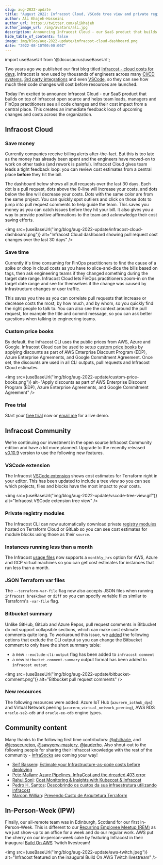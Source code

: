 ```yaml
---
slug: aug-2022-update
title: "August 2022: Infracost Cloud, VSCode tree view and private registry modules!"
author: Ali Khajeh-Hosseini
author_url: https://twitter.com/alikhajeh
author_image_url: /img/avatars/ali.jpg
description: Announcing Infracost Cloud - our SaaS product that builds on top of Infracost open source - and much more!
hide_table_of_contents: false
image: img/blog/aug-2022-update/infracost-cloud-dashboard.png
date: "2022-08-10T00:00:00Z"
---
```


import useBaseUrl from '@docusaurus/useBaseUrl';

Two years ago we published our first blog titled [Infracost - cloud costs for devs](/blog/infracost-cloud-costs-for-devs/). Infracost is now used by thousands of engineers across many [CI/CD systems](/docs/integrations/cicd/), [3rd party integrations](/docs/integrations/third_party_integrations/) and even [VSCode](https://github.com/infracost/vscode-infracost/), so they can see how much their code changes will cost before resources are launched.

Today I'm excited to announce Infracost Cloud - our SaaS product that builds on top of Infracost open source and helps team leads, managers and FinOps practitioners see all code changes and their cost impact from a central place. This creates an immediate feedback loop of upcoming changes and costs across the organization.

<!--truncate-->

## Infracost Cloud

### Save money

Currently companies receive billing alerts after-the-fact. But this is too late as the money has already been spent and the engineers have moved-on to work on other tasks (and rework is painful). Infracost Cloud gives team leads a tight feedback loop: you can review cost estimates from a central place **before** they hit the bill.

The dashboard below shows all pull requests over the last 30 days. Each dot is a pull request, dots above the 0-line will increase your costs, and dots below the line will decrease your costs. Dots with the same color are from the same project. You can quickly spot outliers and click on those dots to jump into pull request comments to help guide the team. This saves you money as you can catch issues before they hit your bill. It also gives you a way to provide positive affirmations to the team and acknowledge their cost saving efforts.

<img src={useBaseUrl("img/blog/aug-2022-update/infracost-cloud-dashboard.png")} alt="Infracost Cloud dashboard showing pull request cost changes over the last 30 days" />

### Save time

Currently it's time consuming for FinOps practitioners to find the cause of a spike or drop in cloud costs as you have to slice-and-dice the bills based on tags, then ask engineering teams if they changed something during the target date range. Infracost Cloud lets FinOps practitioners zoom-in on the target date range and see for themselves if the change was caused by infrastructure changes or user traffic.

This saves you time as you can correlate pull requests that increase or decrease costs the most, by how much, and by whom, so you quickly find the right people to talk to. You can also see the context around the pull request, for example the title and commit message, so you can ask better questions when talking to engineering teams.

### Custom price books

By default, the Infracost CLI uses the public prices from AWS, Azure and Google. Infracost Cloud can be used to setup [custom price books](/docs/infracost_cloud/get_started/#1-sign-up-or-log-in) by applying discounts as part of AWS Enterprise Discount Program (EDP), Azure Enterprise Agreements, and Google Commitment Agreement. Once set, the discounts are used in all CLI outputs, pull requests and Infracost Cloud estimates.

<img src={useBaseUrl("img/blog/aug-2022-update/custom-price-books.png")} alt="Apply discounts as part of AWS Enterprise Discount Program (EDP), Azure Enterprise Agreements, and Google Commitment Agreement" />

### Free trial

Start your [free trial](https://dashboard.infracost.io/) now or [email me](mailto:hello@infracost.io) for a live demo.

## Infracost Community

We're continuing our investment in the open source Infracost Community edition and have a lot more planned. Upgrade to the recently released [v0.10.9](/docs/#1-install-infracost) version to use the following new features.

### VSCode extension

The Infracost [VSCode extension](https://github.com/infracost/vscode-infracost) shows cost estimates for Terraform right in your editor. This has been updated to include a tree view so you can see which projects, files and blocks have the most impact to your costs.

<img src={useBaseUrl("img/blog/aug-2022-update/vscode-tree-view.gif")} alt="Infracost VSCode extension tree view" />

### Private registry modules

The Infracost CLI can now automatically download private [registry modules](/docs/features/terraform_modules/) hosted on Terraform Cloud or GitLab so you can see cost estimates for module blocks using those as their `source`.

### Instances running less than a month

The Infracost [usage files](/docs/features/usage_based_resources/) now supports a `monthly_hrs` option for AWS, Azure and GCP virtual machines so you can get cost estimates for instances that run less than a month.

### JSON Terraform var files

The `--terraform-var-file` flag now also accepts JSON files when running `infracost breakdown` or `diff` so you can specify variable files similar to Terraform's `-var-file` flag.

### Bitbucket summary

Unlike GitHub, GitLab and Azure Repos, pull request comments in Bitbucket do not support collapsible sections, which can make cost estimate comments quite long. To workaround this issue, we [added](https://bitbucket.org/infracost/infracost-bitbucket-pipeline) the following options that exclude the CLI output so you can change the Bitbucket comment to only have the short summary table:
- a new `--exclude-cli-output` flag has been added to `infracost comment`
- a new `bitbucket-comment-summary` output format has been added to `infracost output`

<img src={useBaseUrl("img/blog/aug-2022-update/bitbucket-comment.png")} alt="Bitbucket pull request comments" />

### New resources

The following resources were added: Azure IoT Hub (`azurerm_iothub_dps`) and Virtual Network peering (`azurerm_virtual_network_peering`), AWS RDS `oracle-se2-cdb` and `oracle-ee-cdb` engine types.

## Community content

Many thanks to the following first time contributors: [@philharle](https://github.com/philharle), and [@jessecureton](https://github.com/jessecureton), [@sawyerw-mastery](https://github.com/sawyerw-mastery), [@jauderho](https://github.com/jauderho). Also shout-out to the following people for sharing their Infracost knowledge with the rest of the community - [InfraSocks](https://twitter.com/AliKhajeh/status/1510310791508946945) are coming your way!
- [Seif Bassem](https://www.linkedin.com/in/seif-bassem/): [Estimate your Infrastructure-as-code costs before deploying](https://www.seifbassem.com/blogs/posts/iaac-cost/)
- [Pete Mallam](https://www.linkedin.com/in/thisisthetechie/): [Azure Pipelines, InfraCost and the dreaded 403 error](https://www.linkedin.com/pulse/azure-pipelines-infracost-dreaded-403-error-pete-mallam)
- [Rahul Soni](https://www.linkedin.com/in/rahul-soni-6592811b2/): [Cost Monitoring & Insights with Kubecost & Infracost](https://youtu.be/rqMF4v5lovA?t=499)
- [Pedro H. Santos](https://www.linkedin.com/in/santospedroh/): [Descobrindo os custos da sua infraestrutura utilizando Infracost](https://dev.to/santospedroh/descobrindo-os-custos-da-sua-infraestrutura-utilizando-infracost-23a5)
- [Marcon Willian](https://www.linkedin.com/in/themarkwill/): [Prevendo Custo de Arquitetura Terraform](https://www.tabnews.com.br/themarkwill/prevendo-custo-de-arquitetura-terraform)

## In-Person-Week (IPW)

Finally, our all-remote team was in Edinburgh, Scotland for our first In-Person-Week. This is different to our [Recurring Employee Meetup (REM)](/blog/may-2022-update/#recurring-employee-meetup-rem) as we just show-up to an office for a week and do our regular work. AWS put the cherry on our in-person-week cake by featuring Infracost in their inaugural [Build On AWS](https://www.twitch.tv/videos/1531644457?t=0h50m23s) Twitch livestream!

<img src={useBaseUrl("img/blog/aug-2022-update/aws-twitch.jpeg")} alt="Infracost featured on the inaugural Build On AWS Twitch livestream" />
